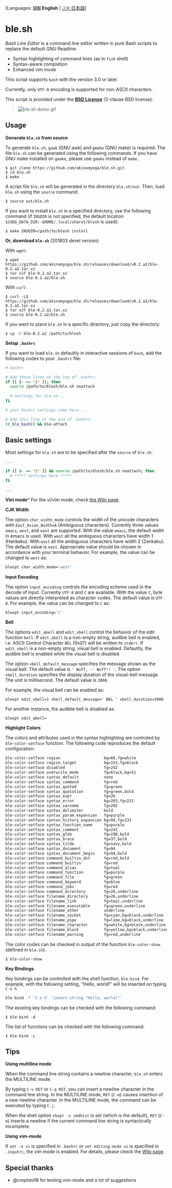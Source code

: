 [Languages: **:us: English** | [:jp: 日本語](README-ja_JP.md)]
# ble.sh

*Bash Line Editor* is a command line editor written in pure Bash scripts to replace the default GNU Readline.
- Syntax highlighting of command lines (as in `fish` shell)
- Syntax-aware completion
- Enhanced vim mode

This script supports `bash` with the version 3.0 or later.

Currently, only `UTF-8` encoding is supported for non-ASCII characters.

This script is provided under the [**BSD License**](LICENSE.md) (3-clause BSD license).

> ![ble.sh demo gif](https://github.com/akinomyoga/ble.sh/wiki/images/demo.gif)

## Usage
**Generate `ble.sh` from source**

To generate `ble.sh`, `gawk` (GNU awk) and `gmake` (GNU make) is required.
The file `ble.sh` can be generated using the following commands.
If you have GNU make installed on `gmake`, please use `gmake` instead of `make`.
```console
$ git clone https://github.com/akinomyoga/ble.sh.git
$ cd ble.sh
$ make
```
A script file `ble.sh` will be generated in the directory `ble.sh/out`. Then, load `ble.sh` using the `source` command:
```console
$ source out/ble.sh
```
If you want to install `ble.sh` in a specified directory, use the following command (if `INSDIR` is not specified, the default location `${XDG_DATA_DIR:-$HOME/.local/share}/blesh` is used):
```console
$ make INSDIR=/path/to/blesh install
```

**Or, download `ble.sh`** (201803 devel version)

With `wget`:
```console
$ wget https://github.com/akinomyoga/ble.sh/releases/download/v0.2.a2/ble-0.2.a2.tar.xz
$ tar xJf ble-0.2.a2.tar.xz
$ source ble-0.2.a2/ble.sh
```
With `curl`:
```console
$ curl -LO https://github.com/akinomyoga/ble.sh/releases/download/v0.2.a2/ble-0.2.a2.tar.xz
$ tar xJf ble-0.2.a2.tar.xz
$ source ble-0.2.a2/ble.sh
```

If you want to place `ble.sh` in a specific directory, just copy the directory:
```console
$ cp -r ble-0.2.a2 /path/to/blesh
```

**Setup `.bashrc`**

If you want to load `ble.sh` defaultly in interactive sessions of `bash`, add the following codes to your `.bashrc` file:
```bash
# bashrc

# Add these lines at the top of .bashrc:
if [[ $- == *i* ]]; then
  source /path/to/blesh/ble.sh noattach
  
  # settings for ble.sh...
fi

# your bashrc settings come here...

# Add this line at the end of .bashrc:
((_ble_bash)) && ble-attach
```

## Basic settings
Most settings for `ble.sh` are to be specified after the `source` of `ble.sh`.
```bash
...

if [[ $- == *i* ]] && source /path/to/blesh/ble.sh noattach; then
  # ***** Settings Here *****
fi

...
```

**Vim mode***
For the vi/vim mode, check [the Wiki page](https://github.com/akinomyoga/ble.sh/wiki/Vi-(Vim)-editing-mode).

**CJK Width**

The option `char_width_mode` controls the width of the unicode characters with `East_Asian_Width=A` (Ambiguous characters).
Currently three values `emacs`, `west`, and `east` are supported. With the value `emacs`, the default width in emacs is used.
With `west` all the ambiguous characters have width 1 (Hankaku). With `east` all the ambiguous characters have width 2 (Zenkaku).
The default value is `east`. Appropriate value should be chosen in accordance with your terminal behavior.
For example, the value can be changed to `west` as:

```bash
bleopt char_width_mode='west'
```

**Input Encoding**

The option `input_encoding` controls the encoding scheme used in the decode of input. Currently `UTF-8` and `C` are available. With the value `C`, byte values are directly interpreted as character codes. The default value is `UTF-8`. For example, the value can be changed to `C` as:

```bash
bleopt input_encoding='C'
```

**Bell**

The options `edit_abell` and `edit_vbell` control the behavior of the edit function `bell`. If `edit_abell` is a non-empty string, audible bell is enabled, i.e. ASCII Control Character `BEL` (0x07) will be written to `stderr`. If `edit_vbell` is a non-empty string, visual bell is enabled. Defaultly, the audible bell is enabled while the visual bell is disabled.

The option `vbell_default_message` specifies the message shown as the visual bell. The default value is `' Wuff, -- Wuff!! '`. The option `vbell_duration` specifies the display duration of the visual-bell message. The unit is millisecond. The default value is `2000`.

For example, the visual bell can be enabled as:
```
bleopt edit_vbell=1 vbell_default_message=' BEL ' vbell_duration=3000
```

For another instance, the audible bell is disabled as:
```
bleopt edit_abell=
```

**Highlight Colors**

The colors and attributes used in the syntax highlighting are controled by `ble-color-setface` function. The following code reproduces the default configuration:
```bash
ble-color-setface region                   bg=60,fg=white
ble-color-setface region_target            bg=153,fg=black
ble-color-setface disabled                 fg=242
ble-color-setface overwrite_mode           fg=black,bg=51
ble-color-setface syntax_default           none
ble-color-setface syntax_command           fg=red
ble-color-setface syntax_quoted            fg=green
ble-color-setface syntax_quotation         fg=green,bold
ble-color-setface syntax_expr              fg=26
ble-color-setface syntax_error             bg=203,fg=231
ble-color-setface syntax_varname           fg=202
ble-color-setface syntax_delimiter         bold
ble-color-setface syntax_param_expansion   fg=purple
ble-color-setface syntax_history_expansion bg=94,fg=231
ble-color-setface syntax_function_name     fg=purple
ble-color-setface syntax_comment           fg=242
ble-color-setface syntax_glob              fg=198,bold
ble-color-setface syntax_brace             fg=37,bold
ble-color-setface syntax_tilde             fg=navy,bold
ble-color-setface syntax_document          fg=94
ble-color-setface syntax_document_begin    fg=94,bold
ble-color-setface command_builtin_dot      fg=red,bold
ble-color-setface command_builtin          fg=red
ble-color-setface command_alias            fg=teal
ble-color-setface command_function         fg=purple
ble-color-setface command_file             fg=green
ble-color-setface command_keyword          fg=blue
ble-color-setface command_jobs             fg=red
ble-color-setface command_directory        fg=26,underline
ble-color-setface filename_directory       fg=26,underline
ble-color-setface filename_link            fg=teal,underline
ble-color-setface filename_executable      fg=green,underline
ble-color-setface filename_other           underline
ble-color-setface filename_socket          fg=cyan,bg=black,underline
ble-color-setface filename_pipe            fg=lime,bg=black,underline
ble-color-setface filename_character       fg=white,bg=black,underline
ble-color-setface filename_block           fg=yellow,bg=black,underline
ble-color-setface filename_warning         fg=red,underline
```

The color codes can be checked in output of the function `ble-color-show` (defined in `ble.sh`):
```console
$ ble-color-show
```

**Key Bindings**

Key bindings can be controlled with the shell function, `ble-bind`.
For example, with the following setting, "Hello, world!" will be inserted on typing `C-x h`
```bash
ble-bind -f 'C-x h' 'insert-string "Hello, world!"'
```

The existing key bindings can be checked with the following command:
```console
$ ble-bind -d
```

The list of functions can be checked with the following command:
```console
$ ble-bind -L
```

## Tips

**Using multiline mode**

When the command line string contains a newline character, `ble.sh` enters the MULTILINE mode.

By typing `C-v RET` or `C-q RET`, you can insert a newline character in the command line string.
In the MULTILINE mode, `RET` (`C-m`) causes insertion of a new newline character.
In the MULTILINE mode, the command can be executed by typing `C-j`.

When the shell option `shopt -s cmdhist` is set (which is the default),
`RET` (`C-m`) inserts a newline if the current command line string is syntactically incomplete.

**Using vim-mode**

If `set -o vi` is specified in `.bashrc` or `set editing-mode vi` is specified in `.inputrc`, the vim mode is enabled.
For details, please check the [Wiki page](https://github.com/akinomyoga/ble.sh/wiki/Vi-(Vim)-editing-mode).

## Special thanks

- @cmplstofB for testing vim-mode and a lot of suggestions
